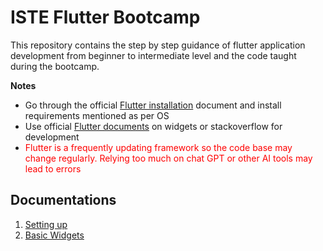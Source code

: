 # ISTE Flutter Bootcamp

This repository contains the step by step guidance of flutter application development from beginner to intermediate level and the code taught during the bootcamp.

**Notes**

- Go through the official [Flutter installation](https://docs.flutter.dev/get-started/install) document and install requirements mentioned as per OS
- Use official [Flutter documents](https://docs.flutter.dev/) on widgets or stackoverflow for development
- <span style="color:red">Flutter is a frequently updating framework so the code base may change regularly. Relying too much on chat GPT or other AI tools may lead to errors</span>

## Documentations

1. [Setting up](pages/setting_up.md)
2. [Basic Widgets](pages/basic_widgets.md)
